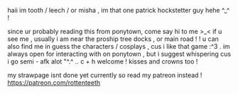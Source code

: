 haii im tooth / leech / or misha , im that one patrick hockstetter guy hehe ^_^ !

since ur probably reading this from ponytown, come say hi to me >_< if u see me , usually i am near the proship tree docks , or main road ! ! u can also find me in guess the characters / cosplays , cus i like that game :^3 . im always open for interacting with on ponytown , but i suggest whispering cus i go semi - afk alot "^.^ .. c + h welcome ! kisses and crowns too !

my strawpage isnt done yet currently so read my patreon instead ! https://patreon.com/rottenteeth
